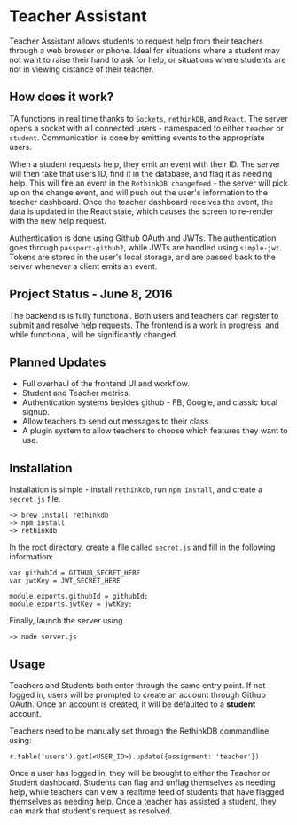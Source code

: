 # Teacher Assistant
Teacher Assistant allows students to request help from their teachers through a web browser or phone. Ideal for situations where a student may not want to raise their hand to ask for help, or situations where students are not in viewing distance of their teacher. 

## How does it work?
TA functions in real time thanks to ```Sockets```, ```rethinkDB```, and ```React```. The server opens a socket with all connected users - namespaced to either ```teacher``` or ```student```. Communication is done by emitting events to the appropriate users. 

When a student requests help, they emit an event with their ID. The server will then take that users ID, find it in the database, and flag it as needing help. This will fire an event in the ```RethinkDB changefeed``` - the server will pick up on the change event, and will push out the user's information to the teacher dashboard. Once the teacher dashboard receives the event, the data is updated in the React state, which causes the screen to re-render with the new help request.

Authentication is done using Github OAuth and JWTs. The authentication goes through ```passport-github2```, while JWTs are handled using ```simple-jwt```. Tokens are stored in the user's local storage, and are passed back to the server whenever a client emits an event. 

## Project Status - June 8, 2016
The backend is is fully functional. Both users and teachers can register to submit and resolve help requests. The frontend is a work in progress, and while functional, will be significantly changed. 


## Planned Updates
* Full overhaul of the frontend UI and workflow.
* Student and Teacher metrics.
* Authentication systems besides github - FB, Google, and classic local signup.
* Allow teachers to send out messages to their class. 
* A plugin system to allow teachers to choose which features they want to use.


## Installation
Installation is simple - install ```rethinkdb```, run ```npm install```, and create a ```secret.js``` file.

```
~> brew install rethinkdb
~> npm install
~> rethinkdb
```

In the root directory, create a file called ```secret.js``` and fill in the following information:

```
var githubId = GITHUB_SECRET_HERE
var jwtKey = JWT_SECRET_HERE

module.exports.githubId = githubId;
module.exports.jwtKey = jwtKey;
```

Finally, launch the server using

```
~> node server.js
```

## Usage
Teachers and Students both enter through the same entry point. If not logged in, users will be prompted to create an account through Github OAuth. Once an account is created, it will be defaulted to a **student** account. 

Teachers need to be manually set through the RethinkDB commandline using:

```
r.table('users').get(<USER_ID>).update({assignment: 'teacher'})
```

Once a user has logged in, they will be brought to either the Teacher or Student dashboard. Students can flag and unflag themselves as needing help, while teachers can view a realtime feed of students that have flagged themselves as needing help. Once a teacher has assisted a student, they can mark that student's request as resolved. 